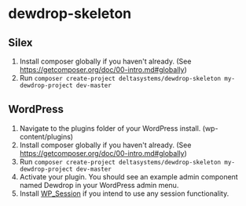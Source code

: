 # dewdrop-skeleton

## Silex

1. Install composer globally if you haven't already.  (See <https://getcomposer.org/doc/00-intro.md#globally>)
1. Run `composer create-project deltasystems/dewdrop-skeleton my-dewdrop-project dev-master`

## WordPress

1. Navigate to the plugins folder of your WordPress install. (wp-content/plugins)
1. Install composer globally if you haven't already.  (See <https://getcomposer.org/doc/00-intro.md#globally>)
1. Run `composer create-project deltasystems/dewdrop-skeleton my-dewdrop-project dev-master`
1. Activate your plugin.  You should see an example admin component named Dewdrop in your WordPress admin menu.
1. Install [WP\_Session](https://wordpress.org/support/plugin/wp-session-manager) if you intend to use any session functionality.

